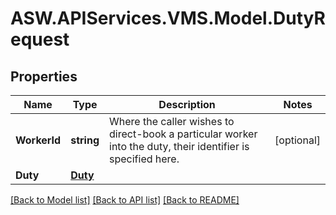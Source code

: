 # ASW.APIServices.VMS.Model.DutyRequest
## Properties

Name | Type | Description | Notes
------------ | ------------- | ------------- | -------------
**WorkerId** | **string** | Where the caller wishes to direct-book a particular worker into the duty, their identifier is specified here. | [optional] 
**Duty** | [**Duty**](Duty.md) |  | 

[[Back to Model list]](../README.md#documentation-for-models) [[Back to API list]](../README.md#documentation-for-api-endpoints) [[Back to README]](../README.md)

